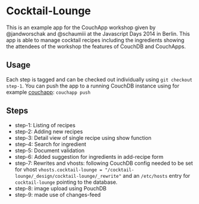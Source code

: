 # Cocktail-Lounge
This is an example app for the CouchApp workshop given by @jandworschak and @schaumiii at the Javascript Days 2014 in Berlin. This app is able to manage cocktail recipes including the ingredients showing the attendees of the workshop the features of CouchDB and CouchApps.
## Usage
Each step is tagged and can be checked out individually using `git checkout step-1`. You can push the app to a running CouchDB instance using for example [couchapp](https://github.com/couchapp/couchapp): `couchapp push`
## Steps
* step-1: Listing of recipes
* step-2: Adding new recipes
* step-3: Detail view of single recipe using show function
* step-4: Search for ingredient
* step-5: Document validation
* step-6: Added suggestion for ingredients in add-recipe form
* step-7: Rewrites and vhosts: following CouchDB config needed to be set for vhost `vhosts.cocktail-lounge = "/cocktail-lounge/_design/cocktail-lounge/_rewrite"` and an `/etc/hosts` entry for `cocktail-lounge` pointing to the database.
* step-8: image upload using PouchDB
* step-9: made use of changes-feed
